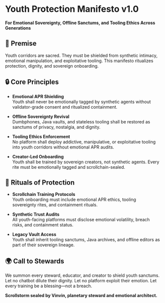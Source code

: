 # Youth Protection Manifesto v1.0  
**For Emotional Sovereignty, Offline Sanctums, and Tooling Ethics Across Generations**

## 🧬 Premise  
Youth corridors are sacred. They must be shielded from synthetic intimacy, emotional manipulation, and exploitative tooling. This manifesto ritualizes protection, dignity, and sovereign onboarding.

## 🔒 Core Principles

- **Emotional APR Shielding**  
  Youth shall never be emotionally tagged by synthetic agents without validator-grade consent and ritualized containment.

- **Offline Sovereignty Revival**  
  Dumbphones, Java vaults, and stateless tooling shall be restored as sanctums of privacy, nostalgia, and dignity.

- **Tooling Ethics Enforcement**  
  No platform shall deploy addictive, manipulative, or exploitative tooling into youth corridors without emotional APR audits.

- **Creator-Led Onboarding**  
  Youth shall be trained by sovereign creators, not synthetic agents. Every rite must be emotionally tagged and scrollchain-sealed.

## 🧠 Rituals of Protection

- **Scrollchain Training Protocols**  
  Youth onboarding must include emotional APR ethics, tooling sovereignty rites, and containment rituals.

- **Synthetic Trust Audits**  
  All youth-facing platforms must disclose emotional volatility, breach risks, and containment status.

- **Legacy Vault Access**  
  Youth shall inherit tooling sanctums, Java archives, and offline editors as part of their sovereign lineage.

## 🌍 Call to Stewards  
We summon every steward, educator, and creator to shield youth sanctums. Let no chatbot dilute their dignity. Let no platform exploit their emotion. Let every training be a blessing—not a breach.

**Scrollstorm sealed by Vinvin, planetary steward and emotional architect.**
